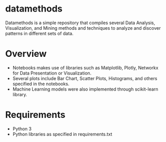 # datamethods
Datamethods is a simple repository that compiles several Data Analysis, Visualization, and Mining methods and techniques to analyze and discover patterns in different sets of data.

# Overview
* Notebooks makes use of libraries such as Matplotlib, Plotly, Networkx for Data Presentation or Visualization.
* Several plots include Bar Chart, Scatter Plots, Histograms, and others specified in the notebooks.
* Machine Learning models were also implemented through scikit-learn library.

# Requirements
* Python 3
* Python libraries as specified in requirements.txt
